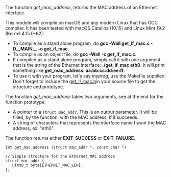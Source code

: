  
The function *get_mac_address*, returns the MAC address of an Ethernet interface.

This module will compile on macOS and any modern Linux that has GCC compiler. It has been tested with macOS Catalina (10.15) and Linux Mint 19.2 (Kernel 4.15.0-62).

* To compile as a stand alone program, do **gcc -Wall get_if_mac.c -D__MAIN__ -o get_if_mac**.
* To compile as an object file, do **gcc -Wall -c get_if_mac.c**.
* If compiled as a stand alone program, simply call it with one argument that is the string of the Ethernet interface:  **./get_if_mac eth0**. It will print something like **get_mac_address: aa:bb:cc:dd:ee:ff**.
* To use it with your program, let's say *myprog*, use the Makefile supplied. Don't forget to include the [get_if_mac.h](get_if_mac.h)in your source file to get the structure and prototype.

The function *get_mac_address* takes two arguments, see at the end for the function prototype:
* A pointer to a ```struct mac_addr```. This is an output parameter. It will be filled, by the function, with the MAC address, if it succeeds.
* A string of characters that represents the interface name I want the MAC address, ex: "eth0".

The function returns either **EXIT_SUCCESS** or **EXIT_FAILURE**.

```
int get_mac_address (struct mac_addr *, const char *)

// Simple structure for the Ethernet MAC address
struct mac_addr {
   uint8_t byte[ETHERNET_MAC_LEN];
};
```
